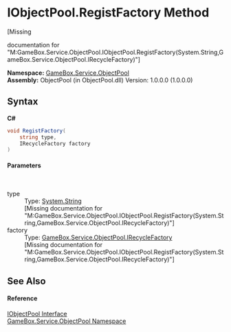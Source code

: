 # IObjectPool.RegistFactory Method 
 

\[Missing <summary> documentation for "M:GameBox.Service.ObjectPool.IObjectPool.RegistFactory(System.String,GameBox.Service.ObjectPool.IRecycleFactory)"\]

**Namespace:**&nbsp;<a href="8c57d292-6d77-8f14-a220-277dfcca9b7c">GameBox.Service.ObjectPool</a><br />**Assembly:**&nbsp;ObjectPool (in ObjectPool.dll) Version: 1.0.0.0 (1.0.0.0)

## Syntax

**C#**<br />
``` C#
void RegistFactory(
	string type,
	IRecycleFactory factory
)
```


#### Parameters
&nbsp;<dl><dt>type</dt><dd>Type: <a href="http://msdn2.microsoft.com/zh-cn/library/s1wwdcbf" target="_blank">System.String</a><br />\[Missing <param name="type"/> documentation for "M:GameBox.Service.ObjectPool.IObjectPool.RegistFactory(System.String,GameBox.Service.ObjectPool.IRecycleFactory)"\]</dd><dt>factory</dt><dd>Type: <a href="53354166-5e02-4f8a-5602-dd08b9e70aad">GameBox.Service.ObjectPool.IRecycleFactory</a><br />\[Missing <param name="factory"/> documentation for "M:GameBox.Service.ObjectPool.IObjectPool.RegistFactory(System.String,GameBox.Service.ObjectPool.IRecycleFactory)"\]</dd></dl>

## See Also


#### Reference
<a href="d9d38fed-0541-92e0-a748-1840059aff55">IObjectPool Interface</a><br /><a href="8c57d292-6d77-8f14-a220-277dfcca9b7c">GameBox.Service.ObjectPool Namespace</a><br />